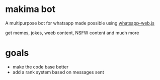 # makima bot
A multipurpose bot for whatsapp made possible using [whatsapp-web.js](https://wwebjs.dev/)

get memes, jokes, weeb content, NSFW content and much more


# goals
- make the code base better
- add a rank system based on messages sent
